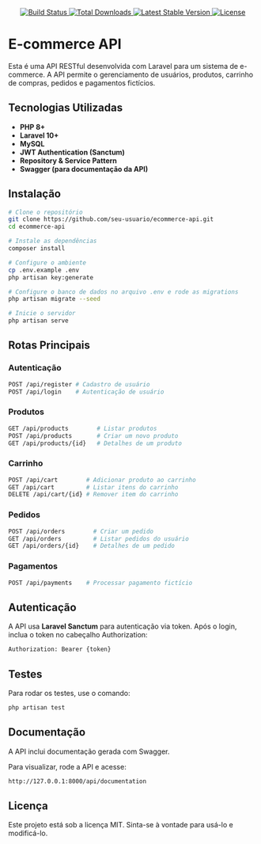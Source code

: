 <p align="center">
  <a href="https://github.com/seu-usuario/ecommerce-api/actions">
    <img src="https://github.com/seu-usuario/ecommerce-api/workflows/tests/badge.svg" alt="Build Status">
  </a>
  <a href="https://packagist.org/packages/laravel/framework">
    <img src="https://img.shields.io/packagist/dt/laravel/framework" alt="Total Downloads">
  </a>
  <a href="https://packagist.org/packages/laravel/framework">
    <img src="https://img.shields.io/packagist/v/laravel/framework" alt="Latest Stable Version">
  </a>
  <a href="https://packagist.org/packages/laravel/framework">
    <img src="https://img.shields.io/packagist/l/laravel/framework" alt="License">
  </a>
</p>

# E-commerce API

Esta é uma API RESTful desenvolvida com Laravel para um sistema de e-commerce. A API permite o gerenciamento de usuários, produtos, carrinho de compras, pedidos e pagamentos fictícios.

## Tecnologias Utilizadas

-   **PHP 8+**
-   **Laravel 10+**
-   **MySQL**
-   **JWT Authentication (Sanctum)**
-   **Repository & Service Pattern**
-   **Swagger (para documentação da API)**

## Instalação

```sh
# Clone o repositório
git clone https://github.com/seu-usuario/ecommerce-api.git
cd ecommerce-api

# Instale as dependências
composer install

# Configure o ambiente
cp .env.example .env
php artisan key:generate

# Configure o banco de dados no arquivo .env e rode as migrations
php artisan migrate --seed

# Inicie o servidor
php artisan serve
```

## Rotas Principais

### Autenticação

```sh
POST /api/register # Cadastro de usuário
POST /api/login    # Autenticação de usuário
```

### Produtos

```sh
GET /api/products        # Listar produtos
POST /api/products       # Criar um novo produto
GET /api/products/{id}   # Detalhes de um produto
```

### Carrinho

```sh
POST /api/cart        # Adicionar produto ao carrinho
GET /api/cart         # Listar itens do carrinho
DELETE /api/cart/{id} # Remover item do carrinho
```

### Pedidos

```sh
POST /api/orders        # Criar um pedido
GET /api/orders         # Listar pedidos do usuário
GET /api/orders/{id}    # Detalhes de um pedido
```

### Pagamentos

```sh
POST /api/payments    # Processar pagamento fictício
```

## Autenticação

A API usa **Laravel Sanctum** para autenticação via token. Após o login, inclua o token no cabeçalho Authorization:

```sh
Authorization: Bearer {token}
```

## Testes

Para rodar os testes, use o comando:

```sh
php artisan test
```

## Documentação

A API inclui documentação gerada com Swagger.

Para visualizar, rode a API e acesse:

```sh
http://127.0.0.1:8000/api/documentation
```

## Licença

Este projeto está sob a licença MIT. Sinta-se à vontade para usá-lo e modificá-lo.
